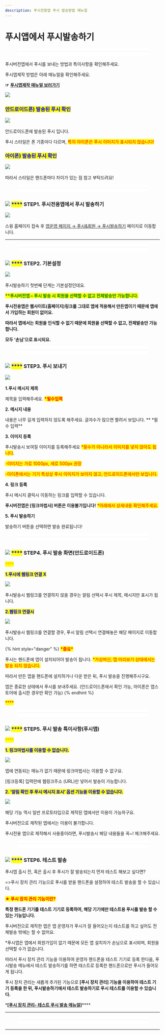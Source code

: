 ```yaml
---
description: 푸시전용앱 푸시 발송방법 매뉴얼
---
```


# 푸시앱에서 푸시발송하기

<figure><img src="../../../.gitbook/assets/구분선 (2) (1).PNG" alt=""><figcaption></figcaption></figure>

푸시버전앱에서 푸시를 보내는 방법과 특이사항을 확인해주세요.

푸시앱제작 방법은 아래 매뉴얼을 확인해주세요.

**☞** [**푸시앱제작 매뉴얼 보러가기**](../../v2/appbasic/pushapp.md)

![](https://wp.swing2app.co.kr/wp-content/uploads/2018/10/%EC%8A%A4%EC%9C%99%EA%B3%B5%EC%8B%9D%EC%95%B1-%ED%91%B8%EC%8B%9C%EB%A9%94%EC%8B%9C%EC%A7%80-KR.png)

### <mark style="color:blue;">**안드로이드폰) 발송된 푸시 확인**</mark>

![](https://wp.swing2app.co.kr/wp-content/uploads/2019/11/%EC%9D%B4%EB%AF%B8%EC%A7%80-1.png)

안드로이드폰에 발송된 푸시 입니다.

푸시 스타일은 폰 기종마다 다르며, <mark style="color:red;">특히 아이폰은 푸시 이미지가 표시되지 않습니다!</mark>

<mark style="color:red;"></mark>

### <mark style="color:blue;">**아이폰) 발송된 푸시 확인**</mark>

![](https://wp.swing2app.co.kr/wp-content/uploads/2019/11/%EC%95%84%EC%9D%B4%ED%8F%B0-%ED%91%B8%EC%8B%9C%EB%B0%9C%EC%86%A1%ED%99%94%EB%A9%B4.png)

따라서 스타일은 핸드폰마다 차이가 있는 점 참고 부탁드려요!

<figure><img src="../../../.gitbook/assets/구분선 (2) (1).PNG" alt=""><figcaption></figcaption></figure>

### <mark style="color:blue;"></mark>![](https://wp.swing2app.co.kr/wp-content/uploads/2020/04/%EB%8B%A8%EB%9D%BD1-1.png) <mark style="color:blue;">****</mark> STEP1. **푸시전용앱에서 푸시 발송하기**

![](https://wp.swing2app.co.kr/wp-content/uploads/2019/11/%ED%91%B8%EC%8B%9C%EC%95%B1-%ED%91%B8%EC%8B%9C%EB%B0%9C%EC%86%A11.png)

스윙 홈페이지 접속 후 [앱운영 페이지 → 푸시&회원 → 푸시발송하기](http://www.swing2app.co.kr/view/push) 페이지로 이동합니다.

***

<figure><img src="../../../.gitbook/assets/구분선 (2) (1).PNG" alt=""><figcaption></figcaption></figure>

### <mark style="color:blue;"></mark>![](https://wp.swing2app.co.kr/wp-content/uploads/2020/04/%EB%8B%A8%EB%9D%BD1-1.png) <mark style="color:blue;">****</mark> STEP2. 기본설정

![](https://wp.swing2app.co.kr/wp-content/uploads/2019/11/%ED%91%B8%EC%8B%9C%EB%B2%84%EC%A0%84%EC%95%B1-%ED%91%B8%EC%8B%9C%EB%B0%9C%EC%86%A13.png)

푸시발송하기 첫번째 단계는 기본설정인데요.

<mark style="color:green;">**\*\*푸시버전앱 – 푸시 발송 시 회원을 선택할 수 없고 전체발송만 가능합니다.**</mark>

**푸시전용앱은 웹사이트(홈페이지)링크를 그대로 앱에 적용해서 만든앱이기 때문에 앱에서 가입하는 회원이 없어요.​**

**따라서 앱에서는 회원을 인식할 수 없기 때문에 회원을 선택할 수 없고, 전체발송만 가능합니다.**

**모두 ‘손님’으로 표시되요.**

<figure><img src="../../../.gitbook/assets/구분선 (2) (1).PNG" alt=""><figcaption></figcaption></figure>

### ![](https://wp.swing2app.co.kr/wp-content/uploads/2020/04/%EB%8B%A8%EB%9D%BD1-1.png) <mark style="color:blue;">****</mark> STEP3. 푸시 보내기

![](https://wp.swing2app.co.kr/wp-content/uploads/2019/11/%ED%91%B8%EC%8B%9C%EB%B2%84%EC%A0%84%EC%95%B1-%ED%91%B8%EC%8B%9C%EB%B0%9C%EC%86%A1.png)

**1.푸시 메시지 제목**

제목을 입력해주세요. <mark style="color:red;">**\*필수입력**</mark>

**2. 메시지 내용**

내용은 너무 길게 입력하지 않도록 해주세요. 글자수가 많으면 짤려서 보입니다. ** **<mark style="color:red;">**\*필수 입력**</mark>

**3. 이미지 등록**

푸시발송시 보여질 이미지를 등록해주세요 <mark style="color:red;">\*필수가 아니라서 이미지를 넣지 않아도 됩니다</mark>.

<mark style="color:red;">-이미지는 가로 1000px, 세로 500px 권장</mark>

<mark style="color:red;">-아이폰에서는 기기 특성상 푸시 이미지가 보이지 않고, 안드로이드폰에서만 보입니다.</mark>

**4. 링크 등록**

푸시 메시지 클릭시 이동하는 링크를 입력할 수 있습니다.

**푸시버전앱은 \[링크마법사] 버튼은 이용불가입니다!** <mark style="color:red;">\*아래에서 상세내용 확인해주세요.</mark>

**5. 푸시 발송하기**

발송하기 버튼을 선택하면 발송 완료됩니다!

<figure><img src="../../../.gitbook/assets/구분선 (2) (1).PNG" alt=""><figcaption></figcaption></figure>

### <mark style="color:blue;"></mark>![](https://wp.swing2app.co.kr/wp-content/uploads/2020/04/%EB%8B%A8%EB%9D%BD1-1.png) <mark style="color:blue;">****</mark> STEP4. 푸시 발송 화면(안드로이드폰)

<mark style="color:orange;">****</mark>

<mark style="color:blue;">**1.푸시에 웹링크 연결 X**</mark>

![](https://wp.swing2app.co.kr/wp-content/uploads/2019/11/%EB%85%B9%ED%99%94\_2021\_04\_02\_18\_14\_31\_444.gif)

푸시발송시 웹링크를 연결하지 않을 경우는 알림 선택시 푸시 제목, 메시지만 표시가 됩니다.&#x20;



<mark style="color:blue;">**2.웹링크 연결시**</mark>&#x20;

![](https://wp.swing2app.co.kr/wp-content/uploads/2019/11/%EB%85%B9%ED%99%94\_2019\_11\_06\_18\_04\_54\_939.gif)

푸시발송시 웹링크를 연결할 경우, 푸시 알림 선택시 연결해놓은 해당 페이지로 이동합니다.

{% hint style="danger" %}
<mark style="color:red;">**\*중요\***</mark>

푸시는 핸드폰에 앱이 설치되어야 발송이 됩니다. <mark style="color:red;">\*가상머신, 앱 미리보기 상태에서는 발송 되지 않습니다.</mark>

따라서 만든 앱을 핸드폰에 설치하거나 다운 받은 뒤, 푸시 발송을 진행해주시구요.

앱은 종료한 상태에서 푸시를 보내주세요.  (안드로이드폰에서 확인 가능, 아이폰은 앱스토어에 출시한 경우만 확인 가능)
{% endhint %}

<mark style="color:red;">****</mark>

<figure><img src="../../../.gitbook/assets/구분선 (2) (1).PNG" alt=""><figcaption></figcaption></figure>

### <mark style="color:blue;"></mark>![](https://wp.swing2app.co.kr/wp-content/uploads/2020/04/%EB%8B%A8%EB%9D%BD1-1.png) <mark style="color:blue;">****</mark> STEP5. 푸시 발송 특이사항(푸시앱)

<mark style="color:orange;">****</mark>

<mark style="color:blue;">**1. 링크마법사를 이용할 수 없습니다.**</mark>

![](https://wp.swing2app.co.kr/wp-content/uploads/2019/11/%ED%91%B8%EC%8B%9C6\_19.09.png)

앱에 연동되는 메뉴가 없기 때문에 링크마법사는 이용할 수 없구요.

\[링크등록] 입력란에 웹링크주소 (URL)만 넣어서 발송이 가능합니다.



<mark style="color:blue;">**2. ‘알림 확인 후 푸시 메시지 표시’ 옵션 기능을 이용할 수 없습니다.**</mark>

![](https://wp.swing2app.co.kr/wp-content/uploads/2019/11/%ED%91%B8%EC%8B%9C%EB%B2%84%EC%A0%84%EC%95%B1-%ED%91%B8%EC%8B%9C%EB%B0%9C%EC%86%A12.png)

해당 기능 역시 일반 프로토타입으로 제작된 앱에서만 이용이 가능하구요.

푸시버전으로 제작된 앱에서는 이용이 불가합니다.

푸시전용 앱으로 제작해서 사용중이라면, 푸시발송시 해당 내용들을 꼭\~! 체크해주세요.

<figure><img src="../../../.gitbook/assets/구분선 (2) (1).PNG" alt=""><figcaption></figcaption></figure>

### <mark style="color:blue;"></mark>![](https://wp.swing2app.co.kr/wp-content/uploads/2020/04/%EB%8B%A8%EB%9D%BD1-1.png) <mark style="color:blue;">****</mark> STEP6. 테스트 발송

푸시앱 출시 전, 혹은 출시 후 푸시가 잘 발송되는지 먼저 테스트 해보고 싶다면?

\=>푸시 장치 관리 기능으로 푸시를 받을 핸드폰을 설정하여 테스트 발송을 할 수 있습니다.&#x20;



<mark style="color:red;">**★ 푸시 장치 관리 기능이란?**</mark>

**특정 핸드폰 기기를 테스트 기기로 등록하여, 해당 기기에만 테스트용 푸시를 발송 할 수 있는 기능입니다.**

푸시버전으로 제작한 앱은 앱 운영자가 푸시가 잘 들어오는지 테스트를 하고 싶어도 전체발송 밖에는 할 수 없어요.

\*푸시앱은 앱에서 회원가입이 없기 때문에 모든 앱 설치자가 손님으로 표시되며, 회원을 선택할 수가 없습니다.

따라서 푸시 장치 관리 기능을 이용하여 운영자 핸드폰을 테스트 기기로 등록 한다음, 푸시발송 메뉴에서 테스트 발송하기를 하면 테스트로 등록한 핸드폰으로만 푸시가 들어오게 됩니다.

푸시 장치 관리는 새롭게 추가된 기능으로 **\[푸시 장치 관리] 기능을 이용하여 테스트 기기 등록을 한 뒤, 푸시발송하기에서 테스트 발송하기로 푸시 테스트를 이용할 수 있습니다.**

\*[**\[푸시 장치 관리- 테스트 푸시 발송 매뉴얼\]**](https://documentation.swing2app.co.kr/manual/appmanage/pushmember/pushtest)****

****

<figure><img src="../../../.gitbook/assets/구분선 (2) (1).PNG" alt=""><figcaption></figcaption></figure>

****
